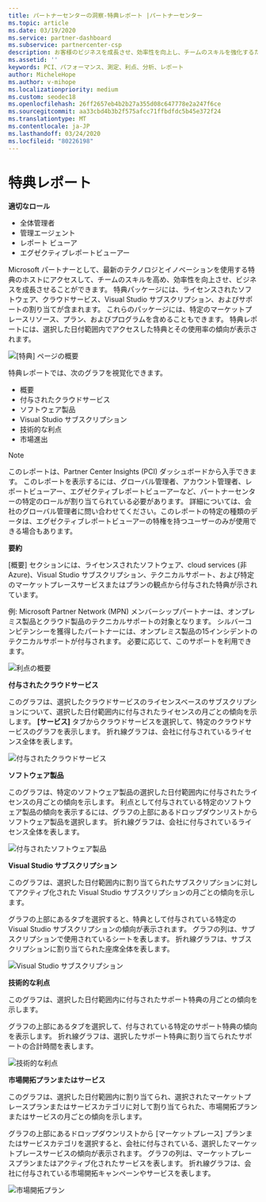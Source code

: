 ```yaml
---
title: パートナーセンターの洞察-特典レポート |パートナーセンター
ms.topic: article
ms.date: 03/19/2020
ms.service: partner-dashboard
ms.subservice: partnercenter-csp
description: お客様のビジネスを成長させ、効率性を向上し、チームのスキルを強化するために、どのような種類の Microsoft パートナー特典が付与されているかをご確認ください。
ms.assetid: ''
keywords: PCI、パフォーマンス、測定、利点、分析、レポート
author: MicheleHope
ms.author: v-mihope
ms.localizationpriority: medium
ms.custom: seodec18
ms.openlocfilehash: 26ff2657eb4b2b27a355d08c647778e2a247f6ce
ms.sourcegitcommit: aa33cbd4b3b2f575afcc71ffbdfdc5b45e372f24
ms.translationtype: MT
ms.contentlocale: ja-JP
ms.lasthandoff: 03/24/2020
ms.locfileid: "80226198"
---
```

# <a name="benefits-report"></a>特典レポート

**適切なロール**
- 全体管理者
- 管理エージェント
- レポート ビューア
- エグゼクティブレポートビューアー

Microsoft パートナーとして、最新のテクノロジとイノベーションを使用する特典のホストにアクセスして、チームのスキルを高め、効率性を向上させ、ビジネスを成長させることができます。 特典パッケージには、ライセンスされたソフトウェア、クラウドサービス、Visual Studio サブスクリプション、およびサポートの割り当てが含まれます。 これらのパッケージには、特定のマーケットプレースリソース、プラン、およびプログラムを含めることもできます。 特典レポートには、選択した日付範囲内でアクセスした特典とその使用率の傾向が表示されます。

![[特典] ページの概要](images/pci/pci_benefits_intro_1.png)

特典レポートでは、次のグラフを視覚化できます。

- 概要
- 付与されたクラウドサービス
- ソフトウェア製品
- Visual Studio サブスクリプション
- 技術的な利点
- 市場進出

 > [!NOTE]
 > このレポートは、Partner Center Insights (PCI) ダッシュボードから入手できます。 このレポートを表示するには、グローバル管理者、アカウント管理者、レポートビューアー、エグゼクティブレポートビューアーなど、パートナーセンターの特定のロールが割り当てられている必要があります。 詳細については、会社のグローバル管理者に問い合わせてください。このレポートの特定の種類のデータは、エグゼクティブレポートビューアーの特権を持つユーザーのみが使用できる場合もあります。

**要約**

[概要] セクションには、ライセンスされたソフトウェア、cloud services (非 Azure)、Visual Studio サブスクリプション、テクニカルサポート、および特定のマーケットプレースサービスまたはプランの観点から付与された特典が示されています。

例: Microsoft Partner Network (MPN) メンバーシップパートナーは、オンプレミス製品とクラウド製品のテクニカルサポートの対象となります。 シルバーコンピテンシーを獲得したパートナーには、オンプレミス製品の15インシデントのテクニカルサポートが付与されます。 必要に応じて、このサポートを利用できます。 

![利点の概要](images/pci/pci_benefits_summary_2.png)

**付与されたクラウドサービス**

このグラフは、選択したクラウドサービスのライセンスベースのサブスクリプションについて、選択した日付範囲内に付与されたライセンスの月ごとの傾向を示します。
**[サービス]** タブからクラウドサービスを選択して、特定のクラウドサービスのグラフを表示します。 折れ線グラフは、会社に付与されているライセンス全体を表します。

![付与されたクラウドサービス](images/pci/pci_benefits_cloud_services_granted_3.png)

**ソフトウェア製品**

このグラフは、特定のソフトウェア製品の選択した日付範囲内に付与されたライセンスの月ごとの傾向を示します。 利点として付与されている特定のソフトウェア製品の傾向を表示するには、グラフの上部にあるドロップダウンリストからソフトウェア製品を選択します。 折れ線グラフは、会社に付与されているライセンス全体を表します。

![付与されたソフトウェア製品](images/pci/pci_benefits_software_products_granted_4.png)

**Visual Studio サブスクリプション**

このグラフは、選択した日付範囲内に割り当てられたサブスクリプションに対してアクティブ化された Visual Studio サブスクリプションの月ごとの傾向を示します。

グラフの上部にあるタブを選択すると、特典として付与されている特定の Visual Studio サブスクリプションの傾向が表示されます。 グラフの列は、サブスクリプションで使用されているシートを表します。 折れ線グラフは、サブスクリプションに割り当てられた座席全体を表します。

![Visual Studio サブスクリプション](images/pci/pci_benefits_visual_studio_subscriptions_5.png)

**技術的な利点**

このグラフは、選択した日付範囲内に付与されたサポート特典の月ごとの傾向を示します。

グラフの上部にあるタブを選択して、付与されている特定のサポート特典の傾向を表示します。 折れ線グラフは、選択したサポート特典に割り当てられたサポートの合計時間を表します。

![技術的な利点](images/pci/pci_benefits_technical_benefits_6.png)

**市場開拓プランまたはサービス**

このグラフは、選択した日付範囲内に割り当てられ、選択されたマーケットプレースプランまたはサービスカテゴリに対して割り当てられた、市場開拓プランまたはサービスの月ごとの傾向を示します。

グラフの上部にあるドロップダウンリストから [マーケットプレース] プランまたはサービスカテゴリを選択すると、会社に付与されている、選択したマーケットプレースサービスの傾向が表示されます。 グラフの列は、マーケットプレースプランまたはアクティブ化されたサービスを表します。 折れ線グラフは、会社に付与されている市場開拓キャンペーンやサービスを表します。

![市場開拓プラン](images/pci/pci_benefits_go_to_market_7.png)
